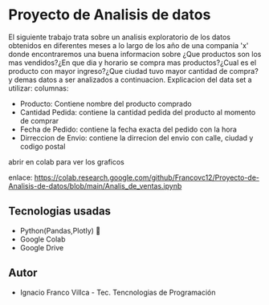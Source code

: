 # Proyecto de Analisis de datos
El siguiente trabajo trata sobre un analisis exploratorio de los datos obtenidos en diferentes meses a lo largo de los año de una compania 'x' donde encontraremos una buena informacion sobre ¿Que productos son los mas vendidos?¿En que dia y horario se compra mas productos?¿Cual es el producto con mayor ingreso?¿Que ciudad tuvo mayor cantidad de compra? y demas datos a ser analizados a continuacion.
Explicacion del data set a utilizar:
columnas:
  

*   Producto: Contiene nombre del producto comprado
*   Cantidad Pedida: contiene la cantidad pedida del producto al momento de comprar
*   Fecha de Pedido: contiene la fecha exacta del pedido con la hora 
*   Dirreccion de Envio: contiene la dirrecion del envio con calle, ciudad y codigo postal

abrir en colab para ver los graficos


enlace: https://colab.research.google.com/github/Francovc12/Proyecto-de-Analisis-de-datos/blob/main/Analis_de_ventas.ipynb

## Tecnologias usadas
* Python(Pandas,Plotly) :snake:
* Google Colab
* Google Drive

## Autor 
* Ignacio Franco Villca - Tec. Tencnologias de Programación

